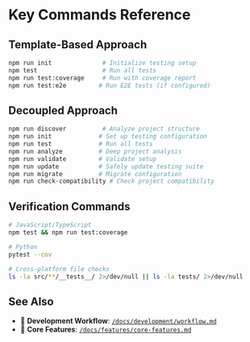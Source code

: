 # Key Commands Reference

## Template-Based Approach
```bash
npm run init              # Initialize testing setup
npm test                  # Run all tests
npm run test:coverage     # Run with coverage report
npm run test:e2e         # Run E2E tests (if configured)
```

## Decoupled Approach
```bash
npm run discover          # Analyze project structure
npm run init             # Set up testing configuration
npm run test             # Run all tests
npm run analyze          # Deep project analysis
npm run validate         # Validate setup
npm run update           # Safely update testing suite
npm run migrate          # Migrate configuration
npm run check-compatibility # Check project compatibility
```

## Verification Commands
```bash
# JavaScript/TypeScript
npm test && npm run test:coverage

# Python
pytest --cov

# Cross-platform file checks
ls -la src/**/__tests__/ 2>/dev/null || ls -la tests/ 2>/dev/null
```

## See Also
- 📖 **Development Workflow**: [`/docs/development/workflow.md`](../development/workflow.md)
- 📖 **Core Features**: [`/docs/features/core-features.md`](../features/core-features.md)